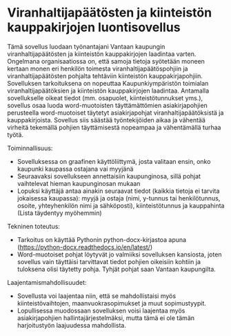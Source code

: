 # Viranhaltijapäätösten ja kiinteistön kauppakirjojen luontisovellus

Tämä sovellus luodaan työnantajani Vantaan kaupungin viranhaltijapäätösten ja kiinteistön kauppakirjojen laadintaa varten. 
Ongelmana organisaatiossa on, että samoja tietoja syötetään moneen kertaan monen eri henkilön toimesta viranhaltijapäätöspohjiin ja viranhaltijapäätösten pohjalta tehtäviin kiinteistön kauppakirjapohjiin.
Sovelluksen tarkoituksena on nopeuttaa Kaupunkiympäristön toimialan viranhaltijapäätöksien ja kiinteistön kauppakirjojen laadintaa.
Antamalla sovellukselle oikeat tiedot (mm. osapuolet, kiinteistötunnukset yms.), sovellus osaa luoda word-muotoisten täyttämättömien asiakirjapohjien perusteella word-muotoiset täytetyt asiakirjapohjat viranhaltijapäätöksistä ja kauppakirjoista. 
Sovellus siis säästää työntekijöiden aikaa ja vähentää virheitä tekemällä pohjien täyttämisestä nopeampaa ja vähentämällä turhaa työtä.

Toiminnallisuus:

- Sovelluksessa on graafinen käyttöliittymä, josta valitaan ensin, onko kaupunki kaupassa ostajana vai myyjänä
- Seuraavaksi sovellukseen annettaisiin kaupunginosa, sillä pohjat vaihtelevat hieman kaupunginosan mukaan
- Lopuksi käyttäjä antaa ainakin seuraavat tiedot (kaikkia tietoja ei tarvita jokaisessa kaupassa): myyjä ja ostaja (nimi, y-tunnus tai henkilötunnus, osoite, yhteyhenkilön nimi ja sähköposti), kiinteistötunnus ja kauppahinta (Lista täydentyy myöhemmin)

Tekninen toteutus:

- Tarkoitus on käyttää Pythonin python-docx-kirjastoa apuna (https://python-docx.readthedocs.io/en/latest/)
- Word-muotoiset pohjat löytyvät jo valmiiksi sovelluksen kansiosta, joten sovellus vain täyttäisi tarvittavat tiedot pohjien oikeisiin kohtiin ja tuloksena olisi täytetty pohja. Tyhjät pohjat saan Vantaan kaupungilta.

Laajentamismahdollisuudet:

- Sovellusta voi laajentaa niin, että se mahdollistaisi myös kiinteistövaihtojen, maanvuokrasopimukset ja muut sopimustyypit.
- Lopullisessa muodossaan sovelluksen voisi laajentaa myös asiakirjapohjien hallintajärjestelmäksi, mutta tämä ei ole tämän harjoitustyön laajuudessa mahdollista.
